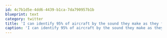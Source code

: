 ```yaml
---
id: 4c7b1d5e-4dd6-4439-b1ca-7da790957b1b
blueprint: text
category: twitter
title: 'I can identify 95% of aircraft by the sound they make as they fly overhead without having to look up #UselessSkillsFromMyChildhood'
caption: 'I can identify 95% of aircraft by the sound they make as they fly overhead without having to look up <span class="hashtag hashtag_local">#<a href="http://tweettemp.darylchymko.ca/?tag=uselessskillsfrommychildhood">UselessSkillsFromMyChildhood</a>'
---
```

